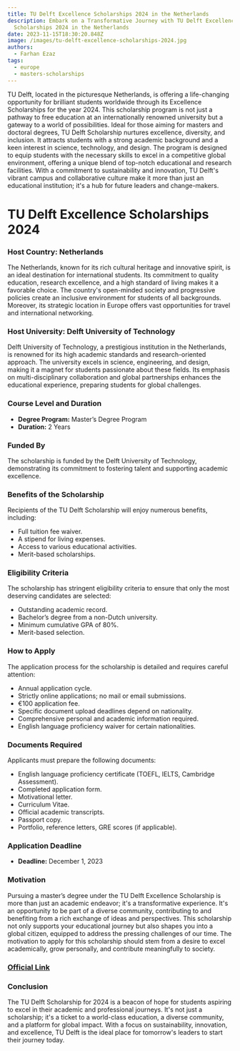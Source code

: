 ```yaml
---
title: TU Delft Excellence Scholarships 2024 in the Netherlands
description: Embark on a Transformative Journey with TU Delft Excellence
  Scholarships 2024 in the Netherlands
date: 2023-11-15T18:30:20.848Z
image: /images/tu-delft-excellence-scholarships-2024.jpg
authors:
  - Farhan Ezaz
tags:
  - europe
  - masters-scholarships
---
```

TU Delft, located in the picturesque Netherlands, is offering a life-changing opportunity for brilliant students worldwide through its Excellence Scholarships for the year 2024. This scholarship program is not just a pathway to free education at an internationally renowned university but a gateway to a world of possibilities. Ideal for those aiming for masters and doctoral degrees, TU Delft Scholarship nurtures excellence, diversity, and inclusion. It attracts students with a strong academic background and a keen interest in science, technology, and design. The program is designed to equip students with the necessary skills to excel in a competitive global environment, offering a unique blend of top-notch educational and research facilities. With a commitment to sustainability and innovation, TU Delft's vibrant campus and collaborative culture make it more than just an educational institution; it's a hub for future leaders and change-makers.

# TU Delft Excellence Scholarships 2024

### Host Country: Netherlands

The Netherlands, known for its rich cultural heritage and innovative spirit, is an ideal destination for international students. Its commitment to quality education, research excellence, and a high standard of living makes it a favorable choice. The country's open-minded society and progressive policies create an inclusive environment for students of all backgrounds. Moreover, its strategic location in Europe offers vast opportunities for travel and international networking.

### Host University: Delft University of Technology

Delft University of Technology, a prestigious institution in the Netherlands, is renowned for its high academic standards and research-oriented approach. The university excels in science, engineering, and design, making it a magnet for students passionate about these fields. Its emphasis on multi-disciplinary collaboration and global partnerships enhances the educational experience, preparing students for global challenges.

### Course Level and Duration

* **Degree Program:** Master’s Degree Program
* **Duration:** 2 Years

### Funded By

The scholarship is funded by the Delft University of Technology, demonstrating its commitment to fostering talent and supporting academic excellence.

### Benefits of the Scholarship

Recipients of the TU Delft Scholarship will enjoy numerous benefits, including:

* Full tuition fee waiver.
* A stipend for living expenses.
* Access to various educational activities.
* Merit-based scholarships.

### Eligibility Criteria

The scholarship has stringent eligibility criteria to ensure that only the most deserving candidates are selected:

* Outstanding academic record.
* Bachelor’s degree from a non-Dutch university.
* Minimum cumulative GPA of 80%.
* Merit-based selection.

### How to Apply

The application process for the scholarship is detailed and requires careful attention:

* Annual application cycle.
* Strictly online applications; no mail or email submissions.
* €100 application fee.
* Specific document upload deadlines depend on nationality.
* Comprehensive personal and academic information required.
* English language proficiency waiver for certain nationalities.

### Documents Required

Applicants must prepare the following documents:

* English language proficiency certificate (TOEFL, IELTS, Cambridge Assessment).
* Completed application form.
* Motivational letter.
* Curriculum Vitae.
* Official academic transcripts.
* Passport copy.
* Portfolio, reference letters, GRE scores (if applicable).

### Application Deadline

* **Deadline:** December 1, 2023

### Motivation

Pursuing a master’s degree under the TU Delft Excellence Scholarship is more than just an academic endeavor; it's a transformative experience. It's an opportunity to be part of a diverse community, contributing to and benefiting from a rich exchange of ideas and perspectives. This scholarship not only supports your educational journey but also shapes you into a global citizen, equipped to address the pressing challenges of our time. The motivation to apply for this scholarship should stem from a desire to excel academically, grow personally, and contribute meaningfully to society.

### [O﻿fficial Link](https://www.tudelft.nl/en/education/practical-matters/scholarships)

### Conclusion

The TU Delft Scholarship for 2024 is a beacon of hope for students aspiring to excel in their academic and professional journeys. It's not just a scholarship; it's a ticket to a world-class education, a diverse community, and a platform for global impact. With a focus on sustainability, innovation, and excellence, TU Delft is the ideal place for tomorrow's leaders to start their journey today.